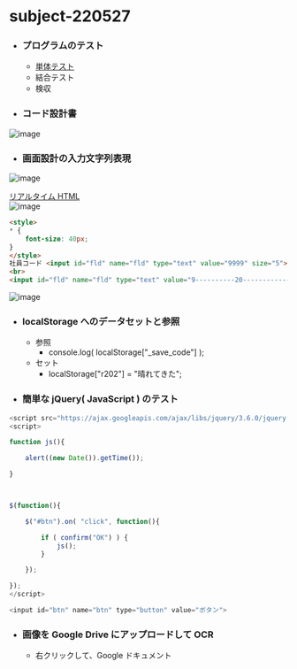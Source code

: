 # subject-220527

- ### プログラムのテスト
  - [単体テスト](https://e-words.jp/w/%E5%8D%98%E4%BD%93%E3%83%86%E3%82%B9%E3%83%88.html)
  - 結合テスト
  - 検収
- ### コード設計書
![image](https://user-images.githubusercontent.com/1501327/170611590-0c8fca4d-ff90-4804-abf0-2218d184555d.png)
   
- ### 画面設計の入力文字列表現
![image](https://user-images.githubusercontent.com/1501327/170617146-8ad423c3-e0ed-4e78-acbb-0ca207b6d19a.png)


[リアルタイム HTML](https://toolbox.winofsql.jp/html-page.php)\
![image](https://user-images.githubusercontent.com/1501327/170620273-4382931b-9322-4fc5-8d1e-c6ed084e893e.png)


```html
<style>
* {
	font-size: 40px;
}
</style>
社員コード <input id="fld" name="fld" type="text" value="9999" size="5">
<br>
<input id="fld" name="fld" type="text" value="9----------20------------9" style='width:400px'>
```
![image](https://user-images.githubusercontent.com/1501327/170618712-4e03d7ef-745a-431f-b325-a5e2853ed657.png)

- ### localStorage へのデータセットと参照
  - 参照
    - console.log( localStorage["_save_code"] );
  - セット
    - localStorage["r202"] = "晴れてきた";


- ### 簡単な jQuery( JavaScript ) のテスト
```js
<script src="https://ajax.googleapis.com/ajax/libs/jquery/3.6.0/jquery.min.js"></script>
<script>

function js(){

	alert((new Date()).getTime());

}



$(function(){

	$("#btn").on( "click", function(){

		if ( confirm("OK") ) {
			js();
		}

	});

});
</script>

<input id="btn" name="btn" type="button" value="ボタン">

```

- ### 画像を Google Drive にアップロードして OCR
	- 右クリックして、Google ドキュメント
